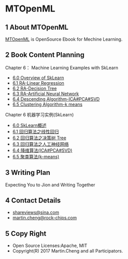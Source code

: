 # MTOpenML

## 1 About MTOpenML
[MTOpenML](https://github.com/MTMediaDev/MTOpenML) is OpenSource Ebook for  Mechine  Learning.

## 2 Book Content Planning

Chapter 6： Machine Learning Examples with SkLearn
* [6.0 Overview of SkLearn](../book-open-ml-en/6-ml-sklearn/60-ml-sklearn.md)
* [6.1 RA-Linear Regression](../book-open-ml-en/6-ml-sklearn/61-ml-linear-regression.md)
* [6.2 RA-Decision Tree](../book-open-ml-en/6-ml-sklearn/62-ml-regression-decision-tree.md)
* [6.3 RA-Artificial Neural Network](../book-open-ml-en/6-ml-sklearn/63-ml-regression-ann.md)
* [6.4 Descending Algorithm-ICA#PCA#SVD](../book-open-ml-en/6-ml-sklearn/64-ml-dimension-reduced.md)
* [6.5 Clustering Algorithm-k means](../book-open-ml-en/6-ml-sklearn/65-ml-k-means.md)

Chapter 6 机器学习实例(SkLearn)
* [6.0 SkLearn概述](../book-open-ml-cn/6-ml-sklearn/60-ml-sklearn.md)
* [6.1 回归算法之线性回归](../book-open-ml-cn/6-ml-sklearn/61-ml-linear-regression.md)
* [6.2 回归算法之决策树 Tree](../book-open-ml-cn/6-ml-sklearn/62-ml-regression-decision-tree.md)
* [6.3 回归算法之人工神经网络](../book-open-ml-cn/6-ml-sklearn/63-ml-regression-ann.md)
* [6.4 降维算法(ICA#PCA#SVD)](../book-open-ml-cn/6-ml-sklearn/64-ml-dimension-reduced.md)
* [6.5 聚类算法(k-means)](../book-open-ml-cn/6-ml-sklearn/65-ml-k-means.md)

## 3 Writing Plan
Expecting You to Jion and Writing Together

## 4 Contact Details
* shareviews@sina.com
* martin.cheng@rock-chips.com

## 5 Copy Right
* Open Source Licenses:Apache, MIT
* Copyright(R) 2017 Martin.Cheng and all Participators.
